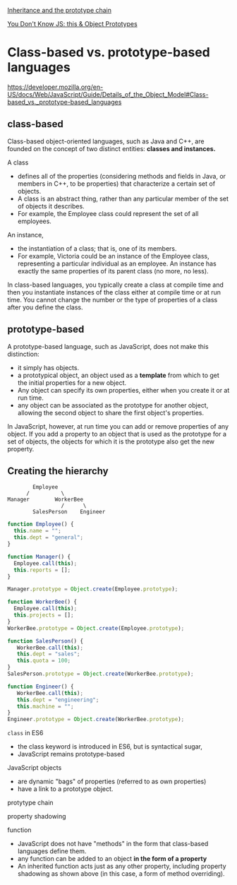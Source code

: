 [Inheritance and the prototype chain](https://developer.mozilla.org/en-US/docs/Web/JavaScript/Inheritance_and_the_prototype_chain)

[You Don't Know JS: this & Object Prototypes](https://github.com/getify/You-Dont-Know-JS/blob/master/this%20&%20object%20prototypes/README.md#you-dont-know-js-this--object-prototypes)

# Class-based vs. prototype-based languages

https://developer.mozilla.org/en-US/docs/Web/JavaScript/Guide/Details_of_the_Object_Model#Class-based_vs._prototype-based_languages


## class-based 

Class-based object-oriented languages, such as Java and C++, are founded on the concept of two distinct entities: **classes and instances.**

A class 
- defines all of the properties (considering methods and fields in Java, or members in C++, to be properties) that characterize a certain set of objects. 
- A class is an abstract thing, rather than any particular member of the set of objects it describes. 
- For example, the Employee class could represent the set of all employees.

An instance, 
- the instantiation of a class; that is, one of its members. 
- For example, Victoria could be an instance of the Employee class, representing a particular individual as an employee. An instance has exactly the same properties of its parent class (no more, no less).

In class-based languages, you typically create a class at compile time and then you instantiate instances of the class either at compile time or at run time. You cannot change the number or the type of properties of a class after you define the class.

## prototype-based

A prototype-based language, such as JavaScript, does not make this distinction: 
- it simply has objects. 
- a prototypical object, an object used as a **template** from which to get the initial properties for a new object. 
- Any object can specify its own properties, either when you create it or at run time.
- any object can be associated as the prototype for another object, allowing the second object to share the first object's properties.

In JavaScript, however, at run time you can add or remove properties of any object. If you add a property to an object that is used as the prototype for a set of objects, the objects for which it is the prototype also get the new property.


## Creating the hierarchy
```
        Employee
      /          \
Manager        WorkerBee
                 /      \
        SalesPerson    Engineer
```

```js
function Employee() {
  this.name = "";
  this.dept = "general";
}

function Manager() {
  Employee.call(this);
  this.reports = [];
}

Manager.prototype = Object.create(Employee.prototype);

function WorkerBee() {
  Employee.call(this);
  this.projects = [];
}
WorkerBee.prototype = Object.create(Employee.prototype);

function SalesPerson() {
   WorkerBee.call(this);
   this.dept = "sales";
   this.quota = 100;
}
SalesPerson.prototype = Object.create(WorkerBee.prototype);

function Engineer() {
   WorkerBee.call(this);
   this.dept = "engineering";
   this.machine = "";
}
Engineer.prototype = Object.create(WorkerBee.prototype);

```




`class` in ES6
- the class keyword is introduced in ES6, but is syntactical sugar, 
- JavaScript remains prototype-based


JavaScript objects 
- are dynamic "bags" of properties (referred to as own properties)
- have a link to a prototype object. 

protytype chain


property shadowing


function
- JavaScript does not have "methods" in the form that class-based languages define them.
- any function can be added to an object **in the form of a property**
- An inherited function acts just as any other property, including property shadowing as shown above (in this case, a form of method overriding).

